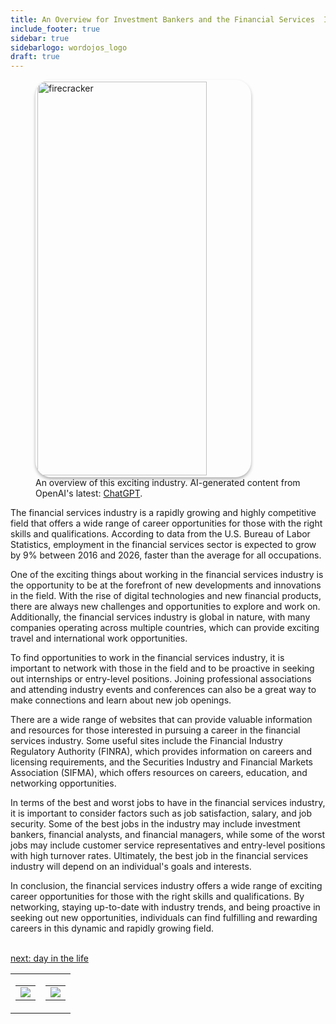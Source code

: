 ```yaml
---
title: An Overview for Investment Bankers and the Financial Services  Industry
include_footer: true
sidebar: true
sidebarlogo: wordojos_logo
draft: true
---
```

<figure>
    <img src='/uploads/small/investmentbanker.jpg' style="width: 80%;height: 630px;padding: 3px; box-shadow: 0 3px 5px rgba(0,0,0,.3);border-radius: 25px;overflow: hidden;border: none;" align="middle"; alt='firecracker';/>
    <figcaption>An overview of this exciting industry. AI-generated content from OpenAI's latest: <a href="https://openai.com/blog/chatgpt/" >ChatGPT</a>.</figcaption>
</figure>
<p>
The financial services industry is a rapidly growing and highly competitive field that offers a wide range of career opportunities for those with the right skills and qualifications. According to data from the U.S. Bureau of Labor Statistics, employment in the financial services sector is expected to grow by 9% between 2016 and 2026, faster than the average for all occupations.

One of the exciting things about working in the financial services industry is the opportunity to be at the forefront of new developments and innovations in the field. With the rise of digital technologies and new financial products, there are always new challenges and opportunities to explore and work on. Additionally, the financial services industry is global in nature, with many companies operating across multiple countries, which can provide exciting travel and international work opportunities.

To find opportunities to work in the financial services industry, it is important to network with those in the field and to be proactive in seeking out internships or entry-level positions. Joining professional associations and attending industry events and conferences can also be a great way to make connections and learn about new job openings.

There are a wide range of websites that can provide valuable information and resources for those interested in pursuing a career in the financial services industry. Some useful sites include the Financial Industry Regulatory Authority (FINRA), which provides information on careers and licensing requirements, and the Securities Industry and Financial Markets Association (SIFMA), which offers resources on careers, education, and networking opportunities.

In terms of the best and worst jobs to have in the financial services industry, it is important to consider factors such as job satisfaction, salary, and job security. Some of the best jobs in the industry may include investment bankers, financial analysts, and financial managers, while some of the worst jobs may include customer service representatives and entry-level positions with high turnover rates. Ultimately, the best job in the financial services industry will depend on an individual's goals and interests.

In conclusion, the financial services industry offers a wide range of exciting career opportunities for those with the right skills and qualifications. By networking, staying up-to-date with industry trends, and being proactive in seeking out new opportunities, individuals can find fulfilling and rewarding careers in this dynamic and rapidly growing field.

<br>
<a href="https://workdojos.com/investmentbanker/day-in-the-life">next: day in the life</a>
</p>
<table border="0" cellpadding="0" cellspacing="0" width="600" id="templateColumns">
    <tr>
        <td align="center" valign="top" width="50%" class="templateColumnContainer">
            <table border="0" cellpadding="10" cellspacing="0" height="100%" width="100px">
                <tr>
                    <td class="leftColumnContent">
                      <a href="https://investmentbanker.workdojos.com">
                        <img src="/uploads/d.svg" class="columnImage" />
                    </td>
                </tr>
            </table>
        </td>
        <td align="center" valign="top" width="50%" class="templateColumnContainer">
            <table border="0" cellpadding="10" cellspacing="0" height="100%" width="100px">
                <tr>
                    <td class="rightColumnContent">
                      <a href="https://videogamers.workdojos.com">
                        <img src="/uploads/randomdojo.svg" class="columnImage" />
                    </td>
            </table>
        </td>
    </tr>
</table>